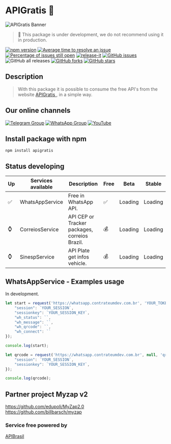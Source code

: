# APIGratis 🚀
![APIGratis Banner](https://i.imgur.com/AK7iWyF.png)
> 🚨 This package is under development, we do not recommend using it in production.

[![npm version](https://img.shields.io/npm/v/apigratis.svg?color=green)](https://www.npmjs.com/package/apigratis)
[![Average time to resolve an issue](https://isitmaintained.com/badge/resolution/jhowbhz/package-apigratis-npm.svg)](https://isitmaintained.com/project/jhowbhz/apigratis 'Average time to resolve an issue')
[![Percentage of issues still open](https://isitmaintained.com/badge/open/jhowbhz/package-apigratis-npm.svg)](https://isitmaintained.com/project/jhowbhz/package-apigratis-npm  'Percentage of issues still open')
[![release-it](https://img.shields.io/badge/%F0%9F%93%A6%F0%9F%9A%80-release--it-e10079.svg)](https://github.com/release-it/release-it)
<a href="https://github.com/jhowbhz/package-apigratis-npm/issues" target="_blank"><img alt="GitHub issues" src="https://img.shields.io/github/issues/jhowbhz/package-apigratis-npm"></a>
<img alt="GitHub all releases" src="https://img.shields.io/github/downloads/jhowbhz/package-apigratis-npm/total">
<a href="https://github.com/jhowbhz/package-apigratis-npm/network" target="_blank"><img alt="GitHub forks" src="https://img.shields.io/github/forks/jhowbhz/package-apigratis-npm"></a>
<a href="https://github.com/jhowbhz/package-apigratis-npm/stargazers" target="_blank"><img alt="GitHub stars" src="https://img.shields.io/github/stars/jhowbhz/package-apigratis-npm"></a>

## Description
> With this package it is possible to consume the free API's from the website <a href="https://apigratis.com.br" target="_blank"> APIGratis </a>, in a simple way.

## Our online channels
[![Telegram Group](https://img.shields.io/badge/Telegram-Group-32AFED?logo=telegram)](https://t.me/apigratisoficial)
[![WhatsApp Group](https://img.shields.io/badge/WhatsApp-Group-25D366?logo=whatsapp)](https://chat.whatsapp.com/KsxrUGIPWvUBYAjI1ogaGs)
[![YouTube](https://img.shields.io/youtube/channel/subscribers/UC-_mG5VU7maEKt5rUj8tSbQ?label=YouTube)](https://www.youtube.com/channel/UC-_mG5VU7maEKt5rUj8tSbQ)

## Install package with npm
```npm install apigratis```

## Status developing

| Up  | Services available            | Description       | Free    | Beta        | Stable   |
------|-------------------------------|-------------------|---------| ------------------------- | ------------------------- |
| ✅ | WhatsAppService                | Free in WhatsApp API.        |   ✅   | Loading                | Loading                    |
| ⌚ | CorreiosService                | API CEP or Tracker packages, correios Brazil.      |   💰   | Loading                   | Loading                   |
| ⌚ | SinespService                  | API Plate get infos vehicle.       |   💰   | Loading                   | Loading                   |

## WhatsAppService - Examples usage
In development.

```js
let start = request('https://whatsapp.contrateumdev.com.br', 'YOUR_TOKEN', 'start', null, {
    "session": `YOUR_SESSION`,
    "sessionkey": `YOUR_SESSION_KEY`,
    "wh_status": ``,
    "wh_message": ``,
    "wh_qrcode": ``,
    "wh_connect": ``
});

console.log(start);
```

```js
let qrcode = request('https://whatsapp.contrateumdev.com.br', null, 'qrcode', null, {
    "session": `YOUR_SESSION`,
    "sessionkey": `YOUR_SESSION_KEY`,
});

console.log(qrcode);
```

## Partner project Myzap v2
https://github.com/edupoli/MyZap2.0<br/>
https://github.com/billbarsch/myzap

### Service free powered by
<a href="https://apigratis.com.br" target="_blank"> APIBrasil </a>
